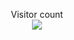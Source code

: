 <p align="center"> 
  Visitor count<br>
  <img src="https://profile-counter.glitch.me/toxbic/count.svg" />
